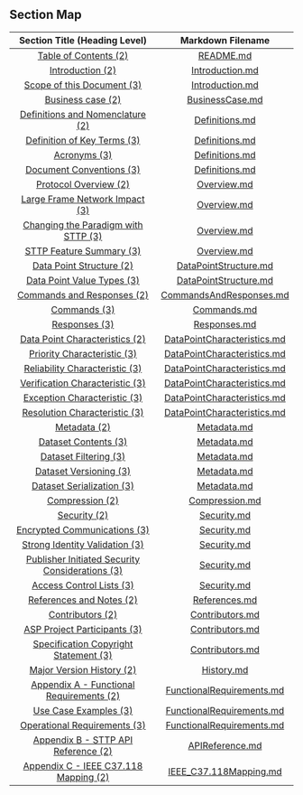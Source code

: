 ## Section Map

| Section Title (Heading Level) | Markdown Filename |
|:-----------------------------:|:-----------------:|
| [Table of Contents (2)](README.md#table-of-contents) | [README.md](README.md) |
| [Introduction (2)](Introduction.md#introduction) | [Introduction.md](Introduction.md) |
| [Scope of this Document (3)](Introduction.md#scope-of-this-document) | [Introduction.md](Introduction.md) |
| [Business case (2)](BusinessCase.md#business-case) | [BusinessCase.md](BusinessCase.md) |
| [Definitions and Nomenclature (2)](Definitions.md#definitions-and-nomenclature) | [Definitions.md](Definitions.md) |
| [Definition of Key Terms (3)](Definitions.md#definition-of-key-terms) | [Definitions.md](Definitions.md) |
| [Acronyms (3)](Definitions.md#acronyms) | [Definitions.md](Definitions.md) |
| [Document Conventions (3)](Definitions.md#document-conventions) | [Definitions.md](Definitions.md) |
| [Protocol Overview (2)](Overview.md#protocol-overview) | [Overview.md](Overview.md) |
| [Large Frame Network Impact (3)](Overview.md#large-frame-network-impact) | [Overview.md](Overview.md) |
| [Changing the Paradigm with STTP (3)](Overview.md#changing-the-paradigm-with-sttp) | [Overview.md](Overview.md) |
| [STTP Feature Summary (3)](Overview.md#sttp-feature-summary) | [Overview.md](Overview.md) |
| [Data Point Structure (2)](DataPointStructure.md#data-point-structure) | [DataPointStructure.md](DataPointStructure.md) |
| [Data Point Value Types (3)](DataPointStructure.md#data-point-value-types) | [DataPointStructure.md](DataPointStructure.md) |
| [Commands and Responses (2)](CommandsAndResponses.md#commands-and-responses) | [CommandsAndResponses.md](CommandsAndResponses.md) |
| [Commands (3)](Commands.md#commands) | [Commands.md](Commands.md) |
| [Responses (3)](Responses.md#responses) | [Responses.md](Responses.md) |
| [Data Point Characteristics (2)](DataPointCharacteristics.md#data-point-characteristics) | [DataPointCharacteristics.md](DataPointCharacteristics.md) |
| [Priority Characteristic (3)](DataPointCharacteristics.md#priority-characteristic) | [DataPointCharacteristics.md](DataPointCharacteristics.md) |
| [Reliability Characteristic (3)](DataPointCharacteristics.md#reliability-characteristic) | [DataPointCharacteristics.md](DataPointCharacteristics.md) |
| [Verification Characteristic (3)](DataPointCharacteristics.md#verification-characteristic) | [DataPointCharacteristics.md](DataPointCharacteristics.md) |
| [Exception Characteristic (3)](DataPointCharacteristics.md#exception-characteristic) | [DataPointCharacteristics.md](DataPointCharacteristics.md) |
| [Resolution Characteristic (3)](DataPointCharacteristics.md#resolution-characteristic) | [DataPointCharacteristics.md](DataPointCharacteristics.md) |
| [Metadata (2)](Metadata.md#metadata) | [Metadata.md](Metadata.md) |
| [Dataset Contents (3)](Metadata.md#dataset-contents) | [Metadata.md](Metadata.md) |
| [Dataset Filtering (3)](Metadata.md#dataset-filtering) | [Metadata.md](Metadata.md) |
| [Dataset Versioning (3)](Metadata.md#dataset-versioning) | [Metadata.md](Metadata.md) |
| [Dataset Serialization (3)](Metadata.md#dataset-serialization) | [Metadata.md](Metadata.md) |
| [Compression (2)](Compression.md#compression) | [Compression.md](Compression.md) |
| [Security (2)](Security.md#security) | [Security.md](Security.md) |
| [Encrypted Communications (3)](Security.md#encrypted-communications) | [Security.md](Security.md) |
| [Strong Identity Validation (3)](Security.md#strong-identity-validation) | [Security.md](Security.md) |
| [Publisher Initiated Security Considerations (3)](Security.md#publisher-initiated-security-considerations) | [Security.md](Security.md) |
| [Access Control Lists (3)](Security.md#access-control-lists) | [Security.md](Security.md) |
| [References and Notes (2)](References.md#references-and-notes) | [References.md](References.md) |
| [Contributors (2)](Contributors.md#contributors) | [Contributors.md](Contributors.md) |
| [ASP Project Participants (3)](Contributors.md#asp-project-participants) | [Contributors.md](Contributors.md) |
| [Specification Copyright Statement (3)](Contributors.md#specification-copyright-statement) | [Contributors.md](Contributors.md) |
| [Major Version History (2)](History.md#major-version-history) | [History.md](History.md) |
| [Appendix A - Functional Requirements (2)](FunctionalRequirements.md#appendix-a---functional-requirements) | [FunctionalRequirements.md](FunctionalRequirements.md) |
| [Use Case Examples (3)](FunctionalRequirements.md#use-case-examples) | [FunctionalRequirements.md](FunctionalRequirements.md) |
| [Operational Requirements (3)](FunctionalRequirements.md#operational-requirements) | [FunctionalRequirements.md](FunctionalRequirements.md) |
| [Appendix B - STTP API Reference (2)](APIReference.md#appendix-b---sttp-api-reference) | [APIReference.md](APIReference.md) |
| [Appendix C - IEEE C37.118 Mapping (2)](IEEE_C37.118Mapping.md#appendix-c---ieee-c37-118-mapping) | [IEEE_C37.118Mapping.md](IEEE_C37.118Mapping.md) |
